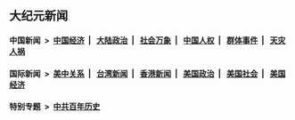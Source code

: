## 大纪元新闻

#### 中国新闻 &nbsp;>&nbsp; [中国经济](indexes/ncid283/README.md?10161245) &nbsp;| &nbsp; [大陆政治](indexes/ncid277/README.md?10161245) &nbsp;| &nbsp; [社会万象](indexes/ncid282/README.md?10161245) &nbsp;| &nbsp; [中国人权](indexes/ncid278/README.md?10161245) &nbsp;| &nbsp; [群体事件](indexes/ncid279/README.md?10161245) &nbsp;| &nbsp; [天灾人祸](indexes/ncid280/README.md?10161245)

#### 国际新闻 &nbsp;>&nbsp; [美中关系](indexes/nf1412576/README.md?10161245) &nbsp;| &nbsp; [台湾新闻](indexes/ncid1349361/README.md?10161245) &nbsp;| &nbsp; [香港新闻](indexes/ncid1349362/README.md?10161245) &nbsp;| &nbsp; [美国政治](indexes/ncid1078159/README.md?10161245) &nbsp;| &nbsp; [美国社会](indexes/ncid1078160/README.md?10161245) &nbsp;| &nbsp; [美国经济](indexes/ncid1078158/README.md?10161245)

#### 特别专题 &nbsp;>&nbsp; [中共百年历史](https://github.com/easy2view/epoch-special/blob/master/README.md?10161245)  
